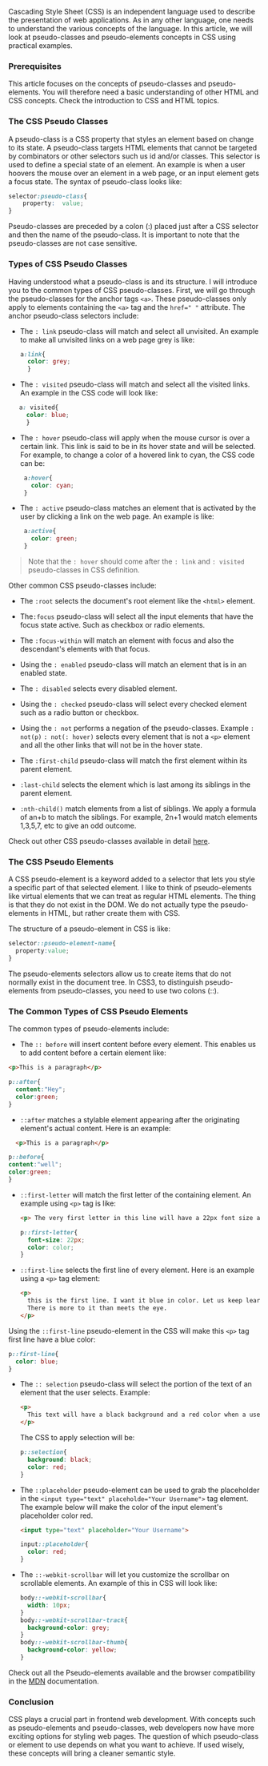 
Cascading Style Sheet (CSS) is an independent language used to describe the presentation of web applications.
As in any other language, one needs to understand the various concepts of the language.
In this article, we will look at pseudo-classes and pseudo-elements concepts in CSS using practical examples.

### Prerequisites
This article focuses on the concepts of pseudo-classes and pseudo-elements. You will therefore need a basic understanding of other HTML and CSS concepts. Check the introduction to CSS and HTML topics.

### The CSS Pseudo Classes
A pseudo-class is a CSS property that styles an element based on change to its state.
A pseudo-class targets HTML elements that cannot be targeted by combinators or other selectors such us id and/or classes. This selector is used to define a special state of an element. An example is when a user hoovers the mouse over an element in a web page, or an input element gets a focus state.
The syntax of pseudo-class looks like:
```CSS
selector:pseudo-class{
    property:  value;
}
```
Pseudo-classes are preceded by a colon (:) placed just after a CSS selector and then the name of the pseudo-class. It is important to note that the pseudo-classes are not case sensitive.

### Types of CSS Pseudo Classes
Having understood what a pseudo-class is and its structure. I will introduce you to the common types of CSS pseudo-classes.
First, we will go through the pseudo-classes for the anchor tags `<a>`. These pseudo-classes only apply to elements containing the `<a>` tag and the `href=" "` attribute.
The anchor pseudo-class selectors include:

- The `: link` pseudo-class will match and select all unvisited. An example to make all unvisited links on a web page grey is like:
  ```CSS
  a:link{
    color: grey;
    }
    ```

- The `: visited` pseudo-class will match and select all the visited links. An example in the CSS code will look like:
```CSS
   a: visited{
     color: blue;
     }
```

- The `: hover` pseudo-class will apply when the mouse cursor is over a certain link. This link is said to be in its hover state and will be selected. For example, to change a color of a hovered link to cyan, the CSS code can be:
  ```CSS
   a:hover{
     color: cyan;
   }
   ```

- The `: active` pseudo-class matches an element that is activated by the user by clicking a link on the web page. An example is like:
  ```CSS
   a:active{
     color: green;
   }
   ```
> Note that the `: hover` should come after the `: link` and `: visited` pseudo-classes in CSS definition.

Other common CSS pseudo-classes include:

- The `:root` selects the document's root element like the `<html>` element.

- The`:focus` pseudo-class will select all the input elements that have the focus state active. Such as checkbox or radio elements.

- The `:focus-within` will match an element with focus and also the descendant's elements with that focus.

- Using the `: enabled` pseudo-class will match an element that is in an enabled state.

-  The `: disabled` selects every disabled element.

-  Using the `: checked` pseudo-class will select every checked element such as a radio button or checkbox.

-  Using the `: not` performs a negation of the pseudo-classes. Example `: not(p)` `: not(: hover)` selects every element that is not a `<p>` element and all the other links that will not be in the hover state.

-  The `:first-child` pseudo-class will match the first element within its parent element.

- `:last-child` selects the element which is last among its siblings in the parent element.

- `:nth-child()` match elements from a list of siblings. We apply a formula of an+b to match the siblings. For example, 2n+1 would match elements 1,3,5,7, etc to give an odd outcome.

Check out other CSS pseudo-classes available in detail [here](https://developer.mozilla.org/en-US/docs/Learn/CSS/Building_blocks/Selectors/Pseudo-classes_and_pseudo-elements).

### The CSS Pseudo Elements

A CSS pseudo-element is a keyword added to a selector that lets you style a specific part of that selected element.
I like to think of pseudo-elements like virtual elements that we can treat as regular HTML elements. The thing is that they do not exist in the DOM. We do not actually type the pseudo-elements in HTML, but rather create them with CSS.

The structure of a pseudo-element in CSS is like:
```CSS
selector::pseudo-element-name{
  property:value;
}
```
The pseudo-elements selectors allow us to create items that do not normally exist in the document tree. In CSS3, to distinguish pseudo-elements from pseudo-classes, you need to use two colons (::).

### The Common Types of CSS Pseudo Elements
The common types of pseudo-elements include:
- The `:: before` will insert content before every element. This enables us to add content before a certain element like:
```HTML
<p>This is a paragraph</p>
```
```CSS
p::after{
  content:"Hey";
  color:green;
}
```

- `::after` matches a stylable element appearing after the originating element's actual content. Here is an example:
```HTML
  <p>This is a paragraph</p>
```
```CSS
p::before{
content:"well";
color:green;
}
```

- `::first-letter` will match the first letter of the containing element. An example using `<p>` tag is like:
  ```HTML
  <p> The very first letter in this line will have a 22px font size and a red color.</p>
  ```
  ```CSS
  p::first-letter{
    font-size: 22px;
    color: color;
  }
  ```
- `::first-line` selects the first line of every element. Here is an example using a `<p>` tag element:
  ```HTML
  <p>
    this is the first line. I want it blue in color. Let us keep learning CSS.
    There is more to it than meets the eye.
  </p>
  ```
Using the `::first-line` pseudo-element in the CSS will make this `<p>` tag first line have a blue color:
  ```CSS
  p::first-line{
    color: blue;
  }
  ```

- The `:: selection` pseudo-class will select the portion of the text of an element that the user selects. Example:
  ```HTML
  <p>
    This text will have a black background and a red color when a user selects it.
  </p>
  ```
  The CSS to apply selection will be:
  ```CSS
  p::selection{
    background: black;
    color: red;
  }
  ```
- The `::placeholder` pseudo-element can be used to grab the placeholder in the `<input type="text" placeholde="Your Username">` tag element. The example below will make the color of the input element's placeholder color red.

  ```HTML
  <input type="text" placeholder="Your Username">
  ```

  ```CSS
  input::placeholder{
    color: red;
  }
  ```

- The `::-webkit-scrollbar` will let you customize the scrollbar on scrollable elements. An example of this in CSS will look like:

  ```CSS
  body::-webkit-scrollbar{
    width: 10px;
  }
  body::-webkit-scrollbar-track{
    background-color: grey;
  }
  body::-webkit-scrollbar-thumb{
    background-color: yellow;
  }
  ```
Check out all the Pseudo-elements available and the browser compatibility in the [MDN](https://developer.mozilla.org/en-US/docs/Learn/CSS/Building_blocks/Selectors/Pseudo-classes_and_pseudo-elements) documentation.

### Conclusion
CSS plays a crucial part in frontend web development. With concepts such as pseudo-elements and pseudo-classes, web developers now have more exciting options for styling web pages. The question of which pseudo-class or element to use depends on what you want to achieve. If used wisely, these concepts will bring a cleaner semantic style.
